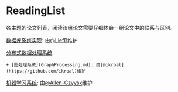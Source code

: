 # ReadingList

各主题的论文列表，阅读该组论文需要仔细体会一组论文中的联系与区别。


[数据库系统实现](DatabaseImplementation.md): 由[@LiefB](https://github.com/LiefB)维护

[分布式数据处理系统](BigDataProcessing.md) 

	+ [图处理系统](GraphProcessing.md): 由[@ikroal](https://github.com/ikroal)维护

[机器学习系统](SysML.md): 由[@Allen-Czyysx](https://github.com/Allen-Czyysx)维护